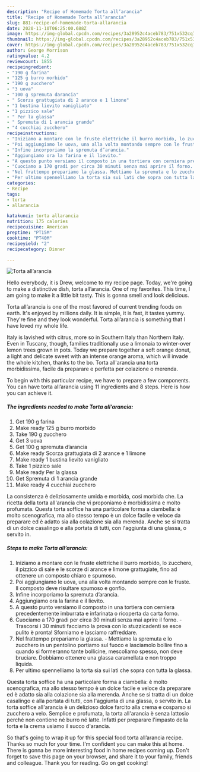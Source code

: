 ```yaml
---
description: "Recipe of Homemade Torta all’arancia"
title: "Recipe of Homemade Torta all’arancia"
slug: 881-recipe-of-homemade-torta-allarancia
date: 2020-11-10T06:25:00.688Z
image: https://img-global.cpcdn.com/recipes/3a28952c4aceb783/751x532cq70/torta-allarancia-recipe-main-photo.jpg
thumbnail: https://img-global.cpcdn.com/recipes/3a28952c4aceb783/751x532cq70/torta-allarancia-recipe-main-photo.jpg
cover: https://img-global.cpcdn.com/recipes/3a28952c4aceb783/751x532cq70/torta-allarancia-recipe-main-photo.jpg
author: George Morrison
ratingvalue: 4.2
reviewcount: 1855
recipeingredient:
- "190 g farina"
- "125 g burro morbido"
- "190 g zucchero"
- "3 uova"
- "100 g spremuta darancia"
- " Scorza grattugiata di 2 arance e 1 limone"
- "1 bustina lievito vanigliato"
- "1 pizzico sale"
- " Per la glassa"
- " Spremuta di 1 arancia grande"
- "4 cucchiai zucchero"
recipeinstructions:
- "Iniziamo a montare con le fruste elettriche il burro morbido, lo zucchero, il pizzico di sale e le scorze di arance e limone grattugiate, fino ad ottenere un composto chiaro e spumoso."
- "Poi aggiungiamo le uova, una alla volta montando sempre con le fruste. Il composto deve risultare spumoso e gonfio."
- "Infine incorporiamo la spremuta d’arancia."
- "Aggiungiamo ora la farina e il lievito."
- "A questo punto versiamo il composto in una tortiera con cerniera precedentemente imburrata e infarinata o ricoperta da carta forno."
- "Cuociamo a 170 gradi per circa 30 minuti senza mai aprire il forno. Trascorsi i 30 minuti facciamo la prova con lo stuzzicadenti se esce pulito è pronta! Sforniamo e lasciamo raffreddare."
- "Nel frattempo prepariamo la glassa. Mettiamo la spremuta e lo zucchero in un pentolino portiamo sul fuoco e lasciamolo bollire fino a quando si formeranno tante bollicine, mescoliamo spesso, non deve bruciare. Dobbiamo ottenere una glassa caramellata e non troppo liquida."
- "Per ultimo spennelliamo la torta sia sui lati che sopra con tutta la glassa."
categories:
- Recipe
tags:
- torta
- allarancia

katakunci: torta allarancia 
nutrition: 175 calories
recipecuisine: American
preptime: "PT15M"
cooktime: "PT40M"
recipeyield: "2"
recipecategory: Dinner

---
```



![Torta all’arancia](https://img-global.cpcdn.com/recipes/3a28952c4aceb783/751x532cq70/torta-allarancia-recipe-main-photo.jpg)

Hello everybody, it is Drew, welcome to my recipe page. Today, we're going to make a distinctive dish, torta all’arancia. One of my favorites. This time, I am going to make it a little bit tasty. This is gonna smell and look delicious.

Torta all’arancia is one of the most favored of current trending foods on earth. It's enjoyed by millions daily. It is simple, it is fast, it tastes yummy. They're fine and they look wonderful. Torta all’arancia is something that I have loved my whole life.

Italy is lavished with citrus, more so in Southern Italy than Northern Italy. Even in Tuscany, though, families traditionally use a limonaia to winter-over lemon trees grown in pots. Today we prepare together a soft orange donut, a light and delicate sweet with an intense orange aroma, which will invade the whole kitchen, thanks to the bo. Torta all&#39;arancia una torta morbidissima, facile da preparare e perfetta per colazione o merenda.


To begin with this particular recipe, we have to prepare a few components. You can have torta all’arancia using 11 ingredients and 8 steps. Here is how you can achieve it.

<!--inarticleads1-->

##### The ingredients needed to make Torta all’arancia:

1. Get 190 g farina
1. Make ready 125 g burro morbido
1. Take 190 g zucchero
1. Get 3 uova
1. Get 100 g spremuta d’arancia
1. Make ready  Scorza grattugiata di 2 arance e 1 limone
1. Make ready 1 bustina lievito vanigliato
1. Take 1 pizzico sale
1. Make ready  Per la glassa
1. Get  Spremuta di 1 arancia grande
1. Make ready 4 cucchiai zucchero


La consistenza è deliziosamente umida e morbida, così morbida che. La ricetta della torta all&#39;arancia che vi proponiamo è morbidissima e molto profumata. Questa torta soffice ha una particolare forma a ciambella: è molto scenografica, ma allo stesso tempo è un dolce facile e veloce da preparare ed è adatto sia alla colazione sia alla merenda. Anche se si tratta di un dolce casalingo e alla portata di tutti, con l&#39;aggiunta di una glassa, o servito in. 

<!--inarticleads2-->

##### Steps to make Torta all’arancia:

1. Iniziamo a montare con le fruste elettriche il burro morbido, lo zucchero, il pizzico di sale e le scorze di arance e limone grattugiate, fino ad ottenere un composto chiaro e spumoso.
1. Poi aggiungiamo le uova, una alla volta montando sempre con le fruste. Il composto deve risultare spumoso e gonfio.
1. Infine incorporiamo la spremuta d’arancia.
1. Aggiungiamo ora la farina e il lievito.
1. A questo punto versiamo il composto in una tortiera con cerniera precedentemente imburrata e infarinata o ricoperta da carta forno.
1. Cuociamo a 170 gradi per circa 30 minuti senza mai aprire il forno. - Trascorsi i 30 minuti facciamo la prova con lo stuzzicadenti se esce pulito è pronta! Sforniamo e lasciamo raffreddare.
1. Nel frattempo prepariamo la glassa. - Mettiamo la spremuta e lo zucchero in un pentolino portiamo sul fuoco e lasciamolo bollire fino a quando si formeranno tante bollicine, mescoliamo spesso, non deve bruciare. Dobbiamo ottenere una glassa caramellata e non troppo liquida.
1. Per ultimo spennelliamo la torta sia sui lati che sopra con tutta la glassa.


Questa torta soffice ha una particolare forma a ciambella: è molto scenografica, ma allo stesso tempo è un dolce facile e veloce da preparare ed è adatto sia alla colazione sia alla merenda. Anche se si tratta di un dolce casalingo e alla portata di tutti, con l&#39;aggiunta di una glassa, o servito in. La torta soffice all&#39;arancia è un delizioso dolce farcito alla crema e cosparso si zucchero a velo. Semplice e profumata, la torta all&#39;arancia è senza lattosio perché non contiene né burro né latte. Infatti per preparare l&#39;impasto della torta e la crema usiamo il succo d&#39;arancia. 

So that's going to wrap it up for this special food torta all’arancia recipe. Thanks so much for your time. I'm confident you can make this at home. There is gonna be more interesting food in home recipes coming up. Don't forget to save this page on your browser, and share it to your family, friends and colleague. Thank you for reading. Go on get cooking!
